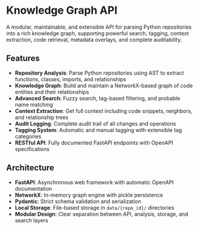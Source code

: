 # Knowledge Graph API

A modular, maintainable, and extensible API for parsing Python repositories into a rich knowledge graph, supporting powerful search, tagging, context extraction, code retrieval, metadata overlays, and complete auditability.

## Features

- **Repository Analysis**: Parse Python repositories using AST to extract functions, classes, imports, and relationships
- **Knowledge Graph**: Build and maintain a NetworkX-based graph of code entities and their relationships
- **Advanced Search**: Fuzzy search, tag-based filtering, and probable name matching
- **Context Extraction**: Get full context including code snippets, neighbors, and relationship trees
- **Audit Logging**: Complete audit trail of all changes and operations
- **Tagging System**: Automatic and manual tagging with extensible tag categories
- **RESTful API**: Fully documented FastAPI endpoints with OpenAPI specifications

## Architecture

- **FastAPI**: Asynchronous web framework with automatic OpenAPI documentation
- **NetworkX**: In-memory graph engine with pickle persistence
- **Pydantic**: Strict schema validation and serialization
- **Local Storage**: File-based storage in `data/{repo_id}/` directories
- **Modular Design**: Clear separation between API, analysis, storage, and search layers